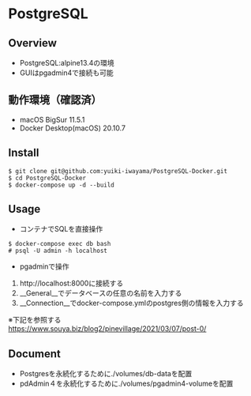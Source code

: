 # PostgreSQL

## Overview
- PostgreSQL:alpine13.4の環境
- GUIはpgadmin4で接続も可能

## 動作環境（確認済）
- macOS BigSur 11.5.1
- Docker Desktop(macOS) 20.10.7

## Install
```
$ git clone git@github.com:yuiki-iwayama/PostgreSQL-Docker.git
$ cd PostgreSQL-Docker
$ docker-compose up -d --build
```

## Usage
- コンテナでSQLを直接操作
```
$ docker-compose exec db bash
# psql -U admin -h localhost
```

- pgadminで操作
1. http://localhost:8000に接続する
2. __General__でデータベースの任意の名前を入力する
3. __Connection__でdocker-compose.ymlのpostgres側の情報を入力する

※下記を参照する\
https://www.souya.biz/blog2/pinevillage/2021/03/07/post-0/

## Document
- Postgresを永続化するために./volumes/db-dataを配置
- pdAdmin４を永続化するために./volumes/pgadmin4-volumeを配置
